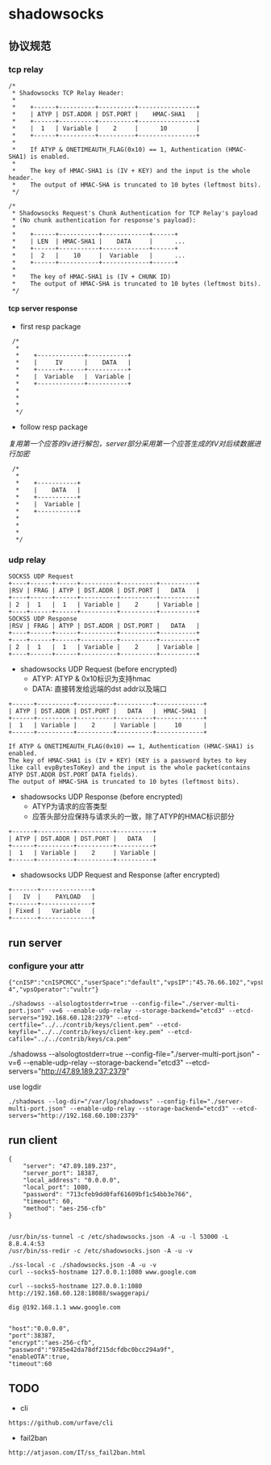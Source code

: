 # shadowsocks

## 协议规范


### tcp relay


```
/*
 * Shadowsocks TCP Relay Header:
 *
 *    +------+----------+----------+----------------+
 *    | ATYP | DST.ADDR | DST.PORT |    HMAC-SHA1   |
 *    +------+----------+----------+----------------+
 *    |  1   | Variable |    2     |      10        |
 *    +------+----------+----------+----------------+
 *
 *    If ATYP & ONETIMEAUTH_FLAG(0x10) == 1, Authentication (HMAC-SHA1) is enabled.
 *
 *    The key of HMAC-SHA1 is (IV + KEY) and the input is the whole header.
 *    The output of HMAC-SHA is truncated to 10 bytes (leftmost bits).
 */

/*
 * Shadowsocks Request's Chunk Authentication for TCP Relay's payload
 * (No chunk authentication for response's payload):
 *
 *    +------+-----------+-------------+------+
 *    | LEN  | HMAC-SHA1 |    DATA     |      ...
 *    +------+-----------+-------------+------+
 *    |  2   |    10     |  Variable   |      ...
 *    +------+-----------+-------------+------+
 *
 *    The key of HMAC-SHA1 is (IV + CHUNK ID)
 *    The output of HMAC-SHA is truncated to 10 bytes (leftmost bits).
 */
```

#### tcp server response

- first resp package

```
 /*
  *
  *    +-------------+-----------+
  *    |     IV      |    DATA   |
  *    +------+------+-----------+
  *    |  Variable   |  Variable |
  *    +-------------+-----------+
  *
  *    
  *   
  */

```


- follow resp package

*复用第一个应答的iv进行解包，server部分采用第一个应答生成的IV对后续数据进行加密*

```
 /*
  *
  *    +-----------+
  *    |    DATA   |
  *    +-----------+
  *    |  Variable |
  *    +-----------+
  *
  *    
  *   
  */

```


### udp relay

```
SOCKS5 UDP Request
+----+------+------+----------+----------+----------+
|RSV | FRAG | ATYP | DST.ADDR | DST.PORT |   DATA   |
+----+------+------+----------+----------+----------+
| 2  |  1   |  1   | Variable |    2     | Variable |
+----+------+------+----------+----------+----------+
SOCKS5 UDP Response
|RSV | FRAG | ATYP | DST.ADDR | DST.PORT |   DATA   |
+----+------+------+----------+----------+----------+
+----+------+------+----------+----------+----------+
| 2  |  1   |  1   | Variable |    2     | Variable |
+----+------+------+----------+----------+----------+
```


- shadowsocks UDP Request (before encrypted)
  - ATYP: ATYP & 0x10标识为支持hmac
  - DATA: 直接转发给远端的dst addr以及端口

```
+------+----------+----------+----------+-------------+
| ATYP | DST.ADDR | DST.PORT |   DATA   |  HMAC-SHA1  |
+------+----------+----------+----------+-------------+
|  1   | Variable |    2     | Variable |     10      |
+------+----------+----------+----------+-------------+

If ATYP & ONETIMEAUTH_FLAG(0x10) == 1, Authentication (HMAC-SHA1) is enabled.
The key of HMAC-SHA1 is (IV + KEY) (KEY is a password bytes to key like call evpBytesToKey) and the input is the whole packet(contains ATYP DST.ADDR DST.PORT DATA fields).
The output of HMAC-SHA is truncated to 10 bytes (leftmost bits).
```

- shadowsocks UDP Response (before encrypted)
  - ATYP为请求的应答类型
  - 应答头部分应保持与请求头的一致，除了ATYP的HMAC标识部分

```
+------+----------+----------+----------+
| ATYP | DST.ADDR | DST.PORT |   DATA   |
+------+----------+----------+----------+
|  1   | Variable |    2     | Variable |
+------+----------+----------+----------+
```

- shadowsocks UDP Request and Response (after encrypted)

```
+-------+--------------+
|   IV  |    PAYLOAD   |
+-------+--------------+
| Fixed |   Variable   |
+-------+--------------+
```

## run server

### configure your attr

```
{"cnISP":"cnISPCMCC","userSpace":"default","vpsIP":"45.76.66.102","vpsLocation":"LosAngeles","vpsName":"node-4","vpsOperator":"vultr"}
```

```
./shadowss --alsologtostderr=true --config-file="./server-multi-port.json" -v=6 --enable-udp-relay --storage-backend="etcd3" --etcd-servers="192.168.60.128:2379" --etcd-certfile="../../contrib/keys/client.pem" --etcd-keyfile="../../contrib/keys/client-key.pem" --etcd-cafile="../../contrib/keys/ca.pem"
```

./shadowss --alsologtostderr=true --config-file="./server-multi-port.json" -v=6 --enable-udp-relay --storage-backend="etcd3" --etcd-servers="http://47.89.189.237:2379"

use logdir

```
./shadowss --log-dir="/var/log/shadowss" --config-file="./server-multi-port.json" --enable-udp-relay --storage-backend="etcd3" --etcd-servers="http://192.168.60.100:2379"
```

## run client


```
{
    "server": "47.89.189.237",
    "server_port": 18387,
    "local_address": "0.0.0.0",
    "local_port": 1080,
    "password": "713cfeb9dd0faf61609bf1c54bb3e766",
    "timeout": 60,
    "method": "aes-256-cfb"
}


/usr/bin/ss-tunnel -c /etc/shadowsocks.json -A -u -l 53000 -L 8.8.4.4:53
/usr/bin/ss-redir -c /etc/shadowsocks.json -A -u -v

./ss-local -c ./shadowsocks.json -A -u -v
curl --socks5-hostname 127.0.0.1:1080 www.google.com

curl --socks5-hostname 127.0.0.1:1080 http://192.168.60.128:18088/swaggerapi/

dig @192.168.1.1 www.google.com


"host":"0.0.0.0",
"port":38387,
"encrypt":"aes-256-cfb",
"password":"9785e42da78df215dcfdbc0bcc294a9f",
"enableOTA":true,
"timeout":60

```



## TODO

- cli

```
https://github.com/urfave/cli
```


- fail2ban

```
http://atjason.com/IT/ss_fail2ban.html
```
